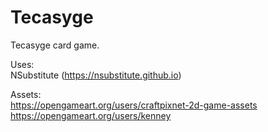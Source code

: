 # Tecasyge
Tecasyge card game.

Uses:<br>
NSubstitute (https://nsubstitute.github.io)

Assets:<br>
https://opengameart.org/users/craftpixnet-2d-game-assets<br>
https://opengameart.org/users/kenney